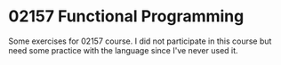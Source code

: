 # 02157 Functional Programming

Some exercises for 02157 course. I did not participate in this course but need
some practice with the language since I've never used it.
